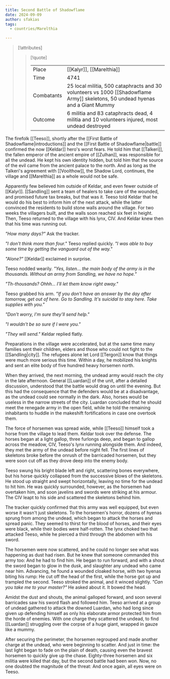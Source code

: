```yaml
---
title: Second Battle of Shadowflame
date: 2024-09-09
author: sfakias
tags:
  - countries/Marelthia

---
```

> [!attributes]
> 
> > [!quote]
> >
> > | | |
> > | --- | --- |
> > | Place | [[Kalyr]], [[Marelthia]] |
> > | Time | 4741 |
> > | Combatants | 25 local militia, 500 cataphracts and 30 volunteers vs 1000 [[Shadowflame Army]] skeletons, 50 undead hyenas and a Giant Mummy |
> > | Outcome | 6 militia and 83 cataphracts dead, 4 militia and 10 volunteers injured, most undead destroyed |

The firefolk [[Teeso]], shortly after the [[First Battle of Shadowflame|introductions]] and the [[First Battle of Shadowflame|battle]] confirmed the now [[Keldar]] hero's worst fears. He told him that [[Talkeri]], the fallen emperor of the ancient empire of [[Zulhan]], was responsible for all the undead. He kept his own identity hidden, but told him that the source of the evil came from the ancient palace to the north. And as long as the Talkeri's agreement with [[Voolthow]], the Shadow Lord, continues, the village and [[Marelthia]] as a whole would not be safe.

Apparently few believed him outside of Keldar, and even fewer outside of [[Kalyr]]. [[Sandling]] sent a team of healers to take care of the wounded, and promised future tax breaks, but that was it. Teeso told Keldar that he would do his best to inform him of the next attack, while the latter convinced the residents to build stone walls around the village. For two weeks the villagers built, and the walls soon reached six feet in height. Then, Teeso returned to the village with his lynx, CIV. And Keldar knew then that his time was running out.

_"How many days?"_ Ask the tracker.

_"I don't think more than four."_ Teeso replied quickly. _"I was able to buy some time by getting the vanguard out of the way."_

_"Alone?"_ [[Keldar]] exclaimed in surprise.

Teeso nodded wearily. _"Yes, listen... the main body of the army is in the thousands. Without an army from Sandling, we have no hope."_

_"Th-thousands? Ohhh... I'll let them know right away."_

Teeso grabbed his arm. _"If you don't have an answer by the day after tomorrow, get out of here. Go to Sandling. It's suicidal to stay here. Take supplies with you."_

_"Don't worry, I'm sure they'll send help."_

_"I wouldn't be so sure if I were you."_

_"They will send."_ Keldar replied flatly.

Preparations in the village were accelerated, but at the same time many families sent their children, elders and those who could not fight to the [[Sandling|city]]. The refugees alone let Lord [[Tergon]] know that things were much more serious this time. Within a day, he mobilized his knights and sent an elite body of five hundred heavy horsemen north.

When they arrived, the next morning, the undead army would reach the city in the late afternoon. General [[Luardan]] of the unit, after a detailed discussion, understood that the battle would drag on until the evening. But this had the consequence that the defenders would be at a disadvantage, as the undead could see normally in the dark. Also, horses would be useless in the narrow streets of the city. Luardan concluded that he should meet the renegade army in the open field, while he told the remaining inhabitants to huddle in the makeshift fortifications in case one overtook them.

The force of horsemen was spread wide, while [[Teeso]] himself took a horse from the village to lead them. Keldar took over the defense. The horses began at a light gallop, three furlongs deep, and began to gallop across the meadow, CIV, Teeso's lynx running alongside them. And indeed, they met the army of the undead before night fell. The first lines of skeletons broke before the onrush of the barricaded horsemen, but they were soon cut off as they drove deep into the enemy body.

Teeso swung his bright blade left and right, scattering bones everywhere, but his horse quickly collapsed from the successive blows of the skeletons. He stood up straight and swept horizontally, leaving no time for the undead to hit him. He was quickly surrounded, however, as the horsemen had overtaken him, and soon javelins and swords were striking at his armour. The CIV leapt to his side and scattered the skeletons behind him.

The tracker quickly confirmed that this army was well equipped, but even worse it wasn't just skeletons. To the horsemen's horror, dozens of hyenas sprung from among the undead, which began to attack the horses and spread panic. They seemed to thirst for the blood of horses, and their eyes were black, while their bodies were half-rotten. The lynx choked two that attacked Teeso, while he pierced a third through the abdomen with his sword.

The horsemen were now scattered, and he could no longer see what was happening as dust had risen. But he knew that someone commanded this army too: And he had to find him. He began to run forward, and with a shout the sword began to glow in the dusk, and slaughter any undead who came near him. Advancing, he found a wounded cloaked horse, with two hyenas biting his rump: He cut off the head of the first, while the horse got up and trampled the second. Teeso stroked the animal, and it winced slightly. _"Can you take me to your master?"_ He asked about it. It bowed the head.

Amidst the dust and shouts, the animal galloped forward, and soon several barricades saw his sword flash and followed him. Teeso arrived at a group of undead gathered to attack the downed Luardan, who had long since given up defending himself as only his elaborate armor protected him from the horde of enemies. With one charge they scattered the undead, to find [[Luardan]] struggling over the corpse of a huge giant, wrapped in gauze like a mummy.

After securing the perimeter, the horsemen regrouped and made another charge at the undead, who were beginning to scatter. And just in time: the last light began to fade on the plain of death, causing even the bravest horsemen to quickly give up the chase. Eighty-three horsemen and six militia were killed that day, but the second battle had been won. Now, no one doubted the magnitude of the threat: And once again, all eyes were on Teeso.